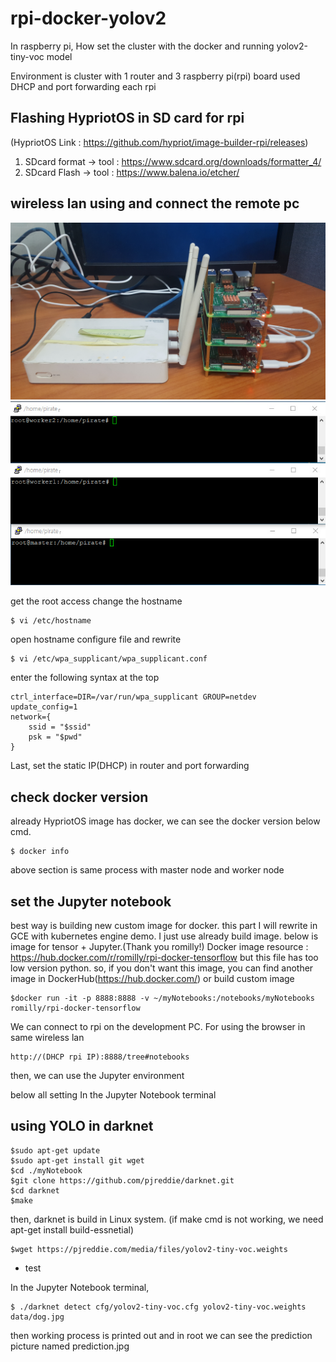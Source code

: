 # rpi-docker-yolov2
In raspberry pi, How set the cluster with the docker and running yolov2-tiny-voc model

Environment is cluster with 1 router and 3 raspberry pi(rpi) board used DHCP and port forwarding each rpi

## Flashing HypriotOS in SD card  for rpi
(HypriotOS Link : https://github.com/hypriot/image-builder-rpi/releases)
1. SDcard format -> tool : https://www.sdcard.org/downloads/formatter_4/
2. SDcard Flash -> tool : https://www.balena.io/etcher/
## wireless lan using and connect the remote pc

![raspberry pi setting](./Pictures/20190219_204414.jpg)
![nodes ssh](./Pictures/nodes_SSH.jpg)

get the root access
change the hostname
```
$ vi /etc/hostname
```
open hostname configure file and rewrite
```
$ vi /etc/wpa_supplicant/wpa_supplicant.conf
```
enter the following syntax at the top
```
ctrl_interface=DIR=/var/run/wpa_supplicant GROUP=netdev
update_config=1
network={
	ssid = "$ssid"
	psk = "$pwd"
}
```
Last, set the static IP(DHCP) in router and port forwarding

## check docker version
already HypriotOS image has docker, we can see the docker version below cmd.
```
$ docker info
```
above section is same process with master node and worker node

## set the Jupyter notebook
best way is building new custom image for docker. this part I will rewrite in GCE with kubernetes engine demo.
I just use already build image. below is image for tensor + Jupyter.(Thank you romilly!)
Docker image resource : https://hub.docker.com/r/romilly/rpi-docker-tensorflow
but this file has too low version python. so, if you don't want this image, you can find another image in DockerHub(https://hub.docker.com/) or build custom image
```
$docker run -it -p 8888:8888 -v ~/myNotebooks:/notebooks/myNotebooks romilly/rpi-docker-tensorflow
```
We can connect to rpi on the development PC.
For using the browser in same wireless lan
```
http://(DHCP rpi IP):8888/tree#notebooks
```
then, we can use the Jupyter environment

below all setting In the Jupyter Notebook terminal
## using YOLO in darknet
```
$sudo apt-get update
$sudo apt-get install git wget
$cd ./myNotebook
$git clone https://github.com/pjreddie/darknet.git
$cd darknet
$make
```
then, darknet is build in Linux system. (if make cmd is not working, we need apt-get install build-essnetial) 
```
$wget https://pjreddie.com/media/files/yolov2-tiny-voc.weights
```
- test

In the Jupyter Notebook terminal,
```
$ ./darknet detect cfg/yolov2-tiny-voc.cfg yolov2-tiny-voc.weights data/dog.jpg
```
then working process is printed out and in root we can see the prediction picture named prediction.jpg

